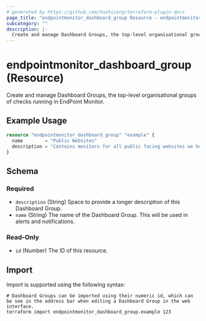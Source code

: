 ```yaml
---
# generated by https://github.com/hashicorp/terraform-plugin-docs
page_title: "endpointmonitor_dashboard_group Resource - endpointmonitor"
subcategory: ""
description: |-
  Create and manage Dashboard Groups, the top-level organisational groups of checks running in EndPoint Monitor.
---
```


# endpointmonitor_dashboard_group (Resource)

Create and manage Dashboard Groups, the top-level organisational groups of checks running in EndPoint Monitor.

## Example Usage

```terraform
resource "endpointmonitor_dashboard_group" "example" {
  name        = "Public Websites"
  description = "Contains monitors for all public facing websites we host."
}
```

<!-- schema generated by tfplugindocs -->
## Schema

### Required

- `description` (String) Space to provide a longer description of this Dashboard Group.
- `name` (String) The name of the Dashboard Group. This will be used in alerts and notifications.

### Read-Only

- `id` (Number) The ID of this resource.

## Import

Import is supported using the following syntax:

```shell
# Dashboard Groups can be imported using their numeric id, which can be see in the address bar when editing a Dashboard Group in the web interface.
terraform import endpointmonitor_dashboard_group.example 123
```
